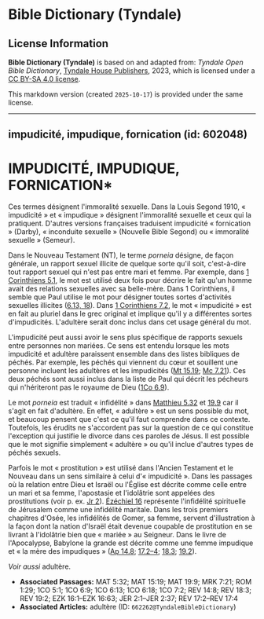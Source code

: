 # Bible Dictionary (Tyndale)

## License Information

**Bible Dictionary (Tyndale)** is based on and adapted from: _Tyndale Open Bible Dictionary_, [Tyndale House Publishers](https://tyndaleopenresources.com/), 2023, which is licensed under a [CC BY-SA 4.0 license](https://creativecommons.org/licenses/by-sa/4.0/legalcode.en).

This markdown version (created `2025-10-17`) is provided under the same license.



--------------------------------

## impudicité, impudique, fornication (id: 602048)

IMPUDICITÉ, IMPUDIQUE, FORNICATION\*
====================================

Ces termes désignent l'immoralité sexuelle. Dans la Louis Segond 1910, « impudicité » et « impudique » désignent l'immoralité sexuelle et ceux qui la pratiquent. D'autres versions françaises traduisent impudicité « fornication » (Darby), « inconduite sexuelle » (Nouvelle Bible Segond) ou « immoralité sexuelle » (Semeur). 

Dans le Nouveau Testament (NT), le terme *porneia* désigne, de façon générale, un rapport sexuel illicite de quelque sorte qu'il soit, c'est\-à\-dire tout rapport sexuel qui n'est pas entre mari et femme. Par exemple, dans [1 Corinthiens 5\.1](https://ref.ly/1Cor5:1), le mot est utilisé deux fois pour décrire le fait qu'un homme avait des relations sexuelles avec sa belle\-mère. Dans 1 Corinthiens, il semble que Paul utilise le mot pour désigner toutes sortes d'activités sexuelles illicites ([6\.13, 18](https://ref.ly/1Cor6:13,1Cor6:18)). Dans [1 Corinthiens 7\.2](https://ref.ly/1Cor7:2), le mot « impudicité » est en fait au pluriel dans le grec original et implique qu'il y a différentes sortes d'impudicités. L'adultère serait donc inclus dans cet usage général du mot.

L'impudicité peut aussi avoir le sens plus spécifique de rapports sexuels entre personnes non mariées. Ce sens est entendu lorsque les mots impudicité et adultère paraissent ensemble dans des listes bibliques de péchés. Par exemple, les péchés qui viennent du cœur et souillent une personne incluent les adultères et les impudicités ([Mt 15\.19](https://ref.ly/Matt15:19); [Mc 7\.21](https://ref.ly/Mark7:21)). Ces deux péchés sont aussi inclus dans la liste de Paul qui décrit les pécheurs qui n'hériteront pas le royaume de Dieu ([1Co 6\.9](https://ref.ly/1Cor6:9)).

Le mot *porneia* est traduit « infidélité » dans [Matthieu 5\.32](https://ref.ly/Matt5:32) et [19\.9](https://ref.ly/Matt19:9) car il s'agit en fait d'adultère. En effet, « adultère » est un sens possible du mot, et beaucoup pensent que c'est ce qu'il faut comprendre dans ce contexte. Toutefois, les érudits ne s'accordent pas sur la question de ce qui constitue l'exception qui justifie le divorce dans ces paroles de Jésus. Il est possible que le mot signifie simplement « adultère » ou qu'il inclue d'autres types de péchés sexuels.

Parfois le mot « prostitution » est utilisé dans l'Ancien Testament et le Nouveau dans un sens similaire à celui d'« impudicité ». Dans les passages où la relation entre Dieu et Israël ou l'Église est décrite comme celle entre un mari et sa femme, l'apostasie et l'idolâtrie sont appelées des prostitutions (voir p. ex. [Jr 2](https://ref.ly/Jer2:1-Jer2:37)). [Ézéchiel 16](https://ref.ly/Ezek16:1-Ezek16:63) représente l'infidélité spirituelle de Jérusalem comme une infidélité maritale. Dans les trois premiers chapitres d'Osée, les infidélités de Gomer, sa femme, servent d'illustration à la façon dont la nation d'Israël était devenue coupable de prostitution en se livrant à l'idolâtrie bien que « mariée » au Seigneur. Dans le livre de l'Apocalypse, Babylone la grande est décrite comme une femme impudique et « la mère des impudiques » ([Ap 14\.8](https://ref.ly/Rev14:8); [17\.2–4](https://ref.ly/Rev17:2-Rev17:4); [18\.3](https://ref.ly/Rev18:3); [19\.2](https://ref.ly/Rev19:2)).

*Voir aussi* adultère.

* **Associated Passages:** MAT 5:32; MAT 15:19; MAT 19:9; MRK 7:21; ROM 1:29; 1CO 5:1; 1CO 6:9; 1CO 6:13; 1CO 6:18; 1CO 7:2; REV 14:8; REV 18:3; REV 19:2; EZK 16:1–EZK 16:63; JER 2:1–JER 2:37; REV 17:2–REV 17:4
* **Associated Articles:** adultère (ID: `662262@TyndaleBibleDictionary`)

